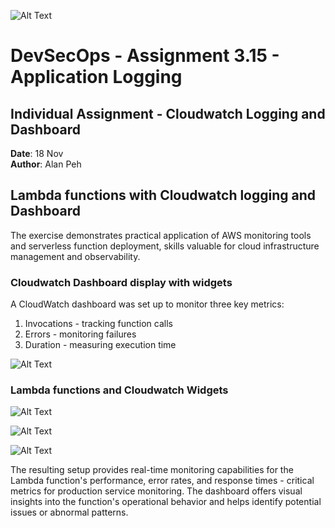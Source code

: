 ![Alt Text](https://github.com/lann87/cloud_infra_eng_ntu_coursework_alanp/blob/main/.misc/ntu_logo.png)  

# DevSecOps - Assignment 3.15 - Application Logging

## Individual Assignment - Cloudwatch Logging and Dashboard

**Date**: 18 Nov  
**Author**: Alan Peh  

## Lambda functions with Cloudwatch logging and Dashboard

The exercise demonstrates practical application of AWS monitoring tools and serverless function deployment, skills valuable for cloud infrastructure management and observability.  

### Cloudwatch Dashboard display with widgets  

A CloudWatch dashboard was set up to monitor three key metrics:  

1. Invocations - tracking function calls  
2. Errors - monitoring failures  
3. Duration - measuring execution time  

![Alt Text](https://github.com/lann87/18nov-cloudwatch-app-log/blob/main/resources/nov18-cloudwatch-dashboard.png)

### Lambda functions and Cloudwatch Widgets  

![Alt Text](https://github.com/lann87/18nov-cloudwatch-app-log/blob/main/resources/nov18-lambda.png)

![Alt Text](https://github.com/lann87/18nov-cloudwatch-app-log/blob/main/resources/nov18-widgets.png)

![Alt Text](https://github.com/lann87/18nov-cloudwatch-app-log/blob/main/resources/nov18-SuccessRateCalc.png)

The resulting setup provides real-time monitoring capabilities for the Lambda function's performance, error rates, and response times - critical metrics for production service monitoring. The dashboard offers visual insights into the function's operational behavior and helps identify potential issues or abnormal patterns.  
